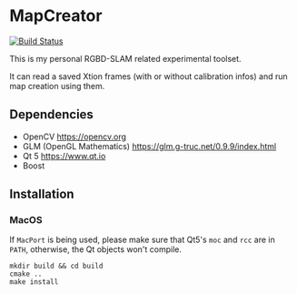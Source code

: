 # MapCreator

[![Build Status](https://travis-ci.org/kunlin596/MapCreator.svg?branch=master)](https://travis-ci.org/kunlin596/MapCreator)

This is my personal RGBD-SLAM related experimental toolset.

It can read a saved Xtion frames (with or without calibration infos) and run map creation using them.

## Dependencies

* OpenCV https://opencv.org
* GLM (OpenGL Mathematics) https://glm.g-truc.net/0.9.9/index.html
* Qt 5 https://www.qt.io
* Boost

## Installation

### MacOS

If `MacPort` is being used, please make sure that Qt5's `moc` and `rcc` are in `PATH`, otherwise, the Qt objects won't compile.

```
mkdir build && cd build
cmake ..
make install
```
